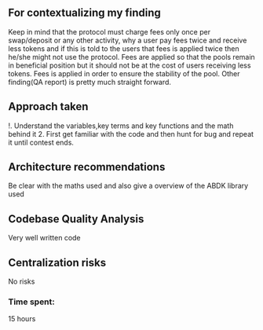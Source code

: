 ## For contextualizing my finding 
Keep in mind that the protocol must charge fees only once per swap/deposit or any other activity, why a user pay fees twice and receive less tokens and if this is told to the users that fees is applied twice then he/she might not use the protocol. Fees are applied so that the pools remain in beneficial position but it should not be at the cost of users receiving less tokens. Fees is applied in order to ensure the stability of the pool. Other finding(QA report) is pretty much straight forward.
## Approach taken
!. Understand the variables,key terms and key functions and the math behind it 
2. First get familiar with the code and then hunt for bug and repeat it until contest ends.
## Architecture recommendations
Be clear with the maths used and also give a overview of the ABDK library used
## Codebase Quality Analysis
Very well written code
## Centralization risks
No risks 




### Time spent:
15 hours